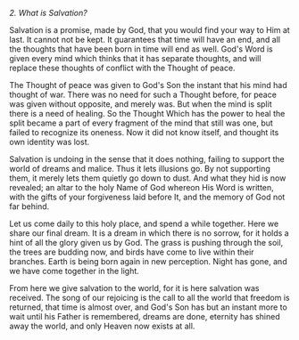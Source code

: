 *2. What is Salvation?*

Salvation is a promise, made by God, that you would find your way to Him at last. It cannot not be kept. It guarantees that time will have an end, and all the thoughts that have been born in time will end as well. God's Word is given every mind which thinks that it has separate thoughts, and will replace these thoughts of conflict with the Thought of peace.

The Thought of peace was given to God's Son the instant that his mind had thought of war. There was no need for such a Thought before, for peace was given without opposite, and merely was. But when the mind is split there is a need of healing. So the Thought Which has the power to heal the split became a part of every fragment of the mind that still was one, but failed to recognize its oneness. Now it did not know itself, and thought its own identity was lost.

Salvation is undoing in the sense that it does nothing, failing to support the world of dreams and malice. Thus it lets illusions go. By not supporting them, it merely lets them quietly go down to dust. And what they hid is now revealed; an altar to the holy Name of God whereon His Word is written, with the gifts of your forgiveness laid before It, and the memory of God not far behind.

Let us come daily to this holy place, and spend a while together. Here we share our final dream. It is a dream in which there is no sorrow, for it holds a hint of all the glory given us by God. The grass is pushing through the soil, the trees are budding now, and birds have come to live within their branches. Earth is being born again in new perception. Night has gone, and we have come together in the light.

From here we give salvation to the world, for it is here salvation was received. The song of our rejoicing is the call to all the world that freedom is returned, that time is almost over, and God's Son has but an instant more to wait until his Father is remembered, dreams are done, eternity has shined away the world, and only Heaven now exists at all.